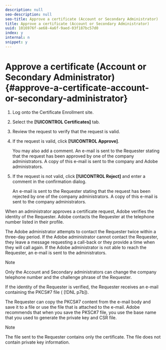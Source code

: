 ```yaml
---
description: null
seo-description: null
seo-title: Approve a certificate (Account or Secondary Administrator)
title: Approve a certificate (Account or Secondary Administrator)
uuid: 1016976f-ae68-4a6f-9aed-03f187bc57d0
index: y
internal: n
snippet: y
---
```


# Approve a certificate (Account or Secondary Administrator){#approve-a-certificate-account-or-secondary-administrator}

1. Log onto the Certificate Enrollment site.
1. Select the **[!UICONTROL Certificates]** tab.
1. Review the request to verify that the request is valid.
1. If the request is valid, click **[!UICONTROL Approve]**.

   You may also add a comment. An e-mail is sent to the Requester stating that the request has been approved by one of the company administrators. A copy of this e-mail is sent to the company and Adobe administrators. 

1. If the request is not valid, click **[!UICONTROL Reject]** and enter a comment in the confirmation dialog.

   An e-mail is sent to the Requester stating that the request has been rejected by one of the company administrators. A copy of this e-mail is sent to the company administrators. 

When an administrator approves a certificate request, Adobe verifies the identity of the Requester. Adobe contacts the Requester at the telephone number listed in their profile.

The Adobe administrator attempts to contact the Requester twice within a three-day period. If the Adobe administrator cannot contact the Requester, they leave a message requesting a call-back or they provide a time when they will call again. If the Adobe administrator is not able to reach the Requester, an e-mail is sent to the administrators.

>[!NOTE]
>
>Only the Account and Secondary administrators can change the company telephone number and the challenge phrase of the Requester.

If the identity of the Requester is verified, the Requester receives an e-mail containing the PKCS#7 file ( [!DNL p7b]).

The Requester can copy the PKCS#7 content from the e-mail body and save it to a file or use the file that is attached to the e-mail. Adobe recommends that when you save the PKSC#7 file, you use the base name that you used to generate the private key and CSR file.

>[!NOTE]
>
>The file sent to the Requester contains only the certificate. The file does not contain private key information.

